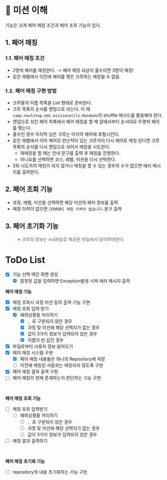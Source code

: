# 🎯 미션 이해
기능은 크게 페어 매칭 조건과 페어 조회 기능이 있다.
## 1. 페어 매칭
### 1.1. 패어 매칭 조건
- 2명씩 페어를 매칭한다.
  -> 페어 매칭 대상이 홀수이면 3명이 매칭!
- 같은 레벨에서 이전에 페어를 맺은 크루와는 매칭될 수 없음

### 1.2. 페어 매칭 구현 방법
- 크루들의 이름 목록을 List<String> 형태로 준비한다.
- 크루 목록의 순서를 랜덤으로 섞는다. 이 때 `camp.nextstep.edu.missionutils.Randoms`의 shuffle 메서드를 활용해야 한다.
- 랜덤으로 섞인 페어 목록에서 페어 매칭을 할 때 앞에서부터 순서대로 두명씩 페어를 맺는다.
- 홀수인 경우 마지막 남은 크루는 마지막 페어에 포함시킨다.
- 같은 레벨에서 이미 페어로 만난적이 있는 크루끼리 다시 페어로 매칭 된다면 크루 목록의 순서를 다시 랜덤으로 섞어서 매칭을 시도한다.
    - 재매칭을 할 때는 안내 문구를 출력 후 매칭을 진행한다.
    - 아니요를 선택하면 코스, 레벨, 미션을 다시 선택한다.
- 3회 시도까지 매칭이 되지 않거나 매칭을 할 수 있는 경우의 수가 없으면 에러 메시지를 출력한다.

## 2. 페어 조회 기능
- 과정, 레벨, 미션을 선택하면 해당 미션의 페어 정보를 출력
- 매칭 이력이 없으면 `[ERROR] 매칭 이력이 없습니다.`문구 출력

## 3. 페어 초기화 기능

> ※ 크루의 정보는 md파일로 제공된 파일에서 읽어와야한다.


# ToDo List
* [X] 기능 선택 메인 화면 생성
    * [X] 잘못된 값을 입력하면 Exception발생 시켜 에러 메시지 출력
      <br>

**페어 매칭 기능**
* [X] 매칭 조회시 과정 미션 등의 출력 기능 구현
* [X] 매칭 조회 입력 받기
    * [X] 예외상황들 처리하기
        * [X] `, `로 구분되지 않은 경우
        * [X] 과정 및 미션에 해당 선택지가 없는 경우
        * [X] 값이 3가지 정보가 입력되지 않은 경우
        * [X] 이름이 빈 값인 경우
* [X] 파일로부터 사용자 정보 읽어오기
* [X] 페어 매칭 시스템 구현
    * [X] 페어 매칭 내용들은 하나의 Repository에 저장
    * [ ] 이전에 매칭된 사람과는 매칭되지 않도록 구현
* [X] 페어 매칭 결과 출력 구현
* [ ] 페어 매칭이 현재 존재하는지 판단하는 기능 구현

<br>

**페어 매칭 조회 기능**
* [ ] 매칭 조회 입력받기
    * [ ] 예외상황들 처리하기
        * [ ] `, `로 구분되지 않은 경우
        * [ ] 과정 및 미션에 해당 선택지가 없는 경우
        * [ ] 값이 3가지 정보가 입력되지 않은 경우
* [ ] 매칭 결과 출력하기

<br>

**페어 매칭 초기화 기능**
* [ ] repository의 내용 초기화하는 기능 구현

